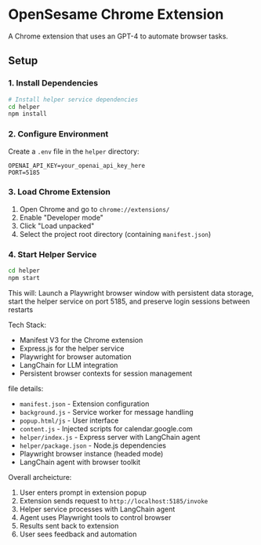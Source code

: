 # OpenSesame Chrome Extension

A Chrome extension that uses an GPT-4 to automate browser tasks.


## Setup

### 1. Install Dependencies

```bash
# Install helper service dependencies
cd helper
npm install
```

### 2. Configure Environment

Create a `.env` file in the `helper` directory:

```
OPENAI_API_KEY=your_openai_api_key_here
PORT=5185
```

### 3. Load Chrome Extension

1. Open Chrome and go to `chrome://extensions/`
2. Enable "Developer mode"
3. Click "Load unpacked"
4. Select the project root directory (containing `manifest.json`)

### 4. Start Helper Service

```bash
cd helper
npm start
```

This will:
Launch a Playwright browser window with persistent data storage, start the helper service on port 5185, and preserve login sessions between restarts


Tech Stack:
- Manifest V3 for the Chrome extension
- Express.js for the helper service
- Playwright for browser automation
- LangChain for LLM integration
- Persistent browser contexts for session management

file details:
- `manifest.json` - Extension configuration
- `background.js` - Service worker for message handling
- `popup.html/js` - User interface
- `content.js` - Injected scripts for calendar.google.com
- `helper/index.js` - Express server with LangChain agent
- `helper/package.json` - Node.js dependencies
- Playwright browser instance (headed mode)
- LangChain agent with browser toolkit

Overall archeicture:
1. User enters prompt in extension popup
2. Extension sends request to `http://localhost:5185/invoke`
3. Helper service processes with LangChain agent
4. Agent uses Playwright tools to control browser
5. Results sent back to extension
6. User sees feedback and automation
